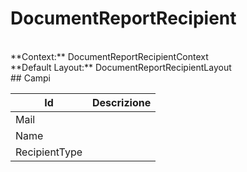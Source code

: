 # DocumentReportRecipient

<br/>
**Context:** DocumentReportRecipientContext
<br/>
**Default Layout:** DocumentReportRecipientLayout



<br/>
## Campi

| Id | Descrizione | 
| --- | --- | 
| Mail |  | 
| Name |  | 
| RecipientType |  |
